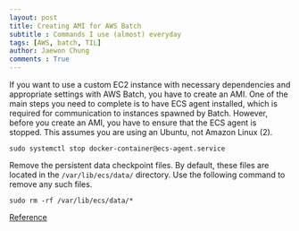 ```yaml
---
layout: post
title: Creating AMI for AWS Batch
subtitle : Commands I use (almost) everyday
tags: [AWS, batch, TIL]
author: Jaewon Chung
comments : True
---
```


If you want to use a custom EC2 instance with necessary dependencies and appropriate settings with AWS Batch, you have to create an AMI. One of the main steps you need to complete is to have ECS agent installed, which is required for communication to instances spawned by Batch. However, before you create an AMI, you have to ensure that the ECS agent is stopped. This assumes you are using an Ubuntu, not Amazon Linux (2). 


```
sudo systemctl stop docker-container@ecs-agent.service
```

Remove the persistent data checkpoint files. By default, these files are located in the `/var/lib/ecs/data/` directory. Use the following command to remove any such files.

```
sudo rm -rf /var/lib/ecs/data/*
```

[Reference](https://docs.aws.amazon.com/batch/latest/userguide/create-batch-ami.html)